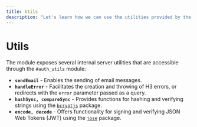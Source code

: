 ```yaml
---
title: Utils
description: "Let's learn how we can use the utilities provided by the module."
---
```


# Utils

The module exposes several internal server utilities that are accessible through the `#auth_utils` module:

- **`sendEmail`** - Enables the sending of email messages.
- **`handleError`** - Facilitates the creation and throwing of H3 errors, or redirects with the `error` parameter passed as a query.
- **`hashSync, compareSync`** - Provides functions for hashing and verifying strings using the [`bcryptjs`](https://github.com/dcodeIO/bcrypt.js) package.
- **`encode, decode`** - Offers functionality for signing and verifying JSON Web Tokens (JWT) using the [`jose`](https://github.com/panva/jose) package.
